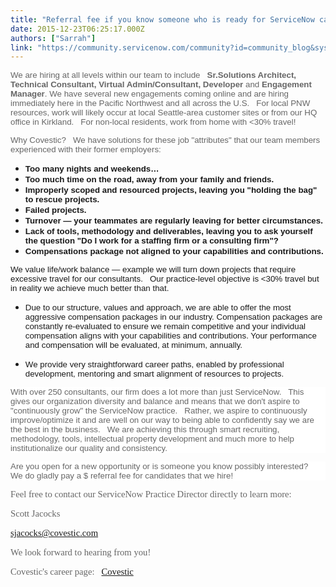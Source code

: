 ```yaml
---
title: "Referral fee if you know someone who is ready for ServiceNow career growth"
date: 2015-12-23T06:25:17.000Z
authors: ["Sarrah"]
link: "https://community.servicenow.com/community?id=community_blog&sys_id=01fda22ddbd0dbc01dcaf3231f9619cc"
---
```

<p><span style="font-size: 10.0pt; font-family: 'Arial','sans-serif'; color: #666666;">We are hiring at all levels within our team to include   <strong>Sr.Solutions Architect, Technical Consultant, Virtual Admin/Consultant, Developer</strong> and <strong>Engagement Manager</strong>. We have several new engagements coming online and are hiring immediately here in the Pacific Northwest and all across the U.S.   For local PNW resources, work will likely occur at local Seattle-area customer sites or from our HQ office in Kirkland.   For non-local residents, work from home with &lt;30% travel!</span></p><p></p><p><span style="font-size: 10.0pt; font-family: 'Arial','sans-serif'; color: #666666;">Why Covestic?   We have solutions for these job "attributes" that our team members experienced with their former employers:</span></p><p></p><ul><li><span style="font-size: 10.0pt; font-family: 'Arial','sans-serif';"><strong>Too many nights and weekends…</strong></span></li><li><span style="font-size: 10.0pt; font-family: 'Arial','sans-serif';"><strong>Too much time on the road, away from your family and friends.</strong></span></li><li><span style="font-size: 10.0pt; font-family: 'Arial','sans-serif';"><strong>Improperly scoped and resourced projects, leaving you "holding the bag" to rescue projects.</strong></span></li><li><span style="font-size: 10.0pt; font-family: 'Arial','sans-serif';"><strong>Failed projects.</strong></span></li><li><span style="font-size: 10.0pt; font-family: 'Arial','sans-serif';"><strong>Turnover — your teammates are regularly leaving for better circumstances.</strong></span></li><li><span style="font-size: 10.0pt; font-family: 'Arial','sans-serif';"><strong>Lack of tools, methodology and deliverables, leaving you to ask yourself the question "Do I work for a staffing firm or a consulting firm"?</strong></span></li><li><span style="font-size: 10.0pt; font-family: 'Arial','sans-serif';"><strong>Compensations package not aligned to your capabilities and contributions.</strong></span></li></ul><p><span style="font-size: 10.0pt; font-family: 'Arial','sans-serif';">We value life/work balance — example we will turn down projects that require excessive travel for our consultants.   Our practice-level objective is &lt;30% travel but in reality we achieve much better than that.</span></p><ul><li><span style="font-size: 10.0pt; font-family: 'Arial','sans-serif';">Due to our structure, values and approach, we are able to offer the most aggressive compensation packages in our industry. Compensation packages are constantly re-evaluated to ensure we remain competitive and your individual compensation aligns with your capabilities and contributions. Your performance and compensation will be evaluated, at minimum, annually.</span></li></ul><ul><li><span style="font-size: 10.0pt; font-family: 'Arial','sans-serif';">We provide very straightforward career paths, enabled by professional development, mentoring and smart alignment of resources to projects.   </span></li></ul><p class="activity-content"></p><p class="activity-content" style="margin-bottom: .0001pt; background: white;"><span style="font-size: 10.0pt; font-family: 'Arial','sans-serif'; color: #666666;">With over 250 consultants, our firm does a lot more than just ServiceNow.   This gives our organization diversity and balance and means that we don't aspire to "continuously grow" the ServiceNow practice.   Rather, we aspire to continuously improve/optimize it and are well on our way to being able to confidently say we are the best in the business.   We are achieving this through smart recruiting, methodology, tools, intellectual property development and much more to help institutionalize our quality and consistency.</span></p><p class="activity-content"></p><p class="activity-content" style="margin-bottom: .0001pt; background: white;"><span style="font-size: 10.0pt; font-family: 'Arial','sans-serif'; color: #666666;">Are you open for a new opportunity or is someone you know possibly interested?   We do gladly pay a $ referral fee for candidates that we hire! </span></p><p class="activity-content"></p><p><span style="font-size: 11.0pt; font-family: 'Calibri','sans-serif'; color: #666666;">Feel free to contact our ServiceNow Practice Director directly to learn more:</span></p><p><span style="font-size: 11.0pt; font-family: 'Calibri','sans-serif'; color: #666666;">Scott Jacocks</span></p><p><span style="font-size: 10.5pt; font-family: 'Helvetica','sans-serif'; color: #666666;"><a href="mailto:sjacocks@covestic.com"><span style="font-size: 11.0pt; font-family: 'Calibri','sans-serif';">sjacocks@covestic.com</span></a></span></p><p></p><p><span style="font-size: 11.0pt; font-family: 'Calibri','sans-serif'; color: #666666;">We look forward to hearing from you!</span></p><p><span style="font-size: 11.0pt; font-family: 'Calibri','sans-serif'; color: #666666;">Covestic's career page:   <a title="" _jive_internal="true" href="/chj.tbe.taleo.net/chj01/ats/careers/jobSearch.jsp?org=COVESTIC2&amp;cws=1" target="_blank">Covestic</a> </span></p>